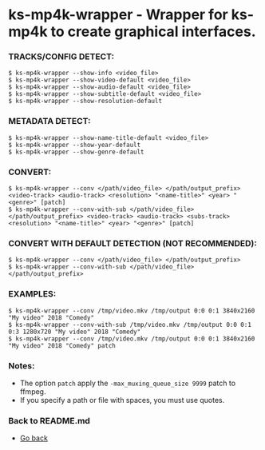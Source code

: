 ks-mp4k-wrapper - Wrapper for ks-mp4k to create graphical interfaces.
=====================================================================

### TRACKS/CONFIG DETECT:

```shell
$ ks-mp4k-wrapper --show-info <video_file>
$ ks-mp4k-wrapper --show-video-default <video_file>
$ ks-mp4k-wrapper --show-audio-default <video_file>
$ ks-mp4k-wrapper --show-subtitle-default <video_file>
$ ks-mp4k-wrapper --show-resolution-default
```

### METADATA DETECT:
  
```shell
$ ks-mp4k-wrapper --show-name-title-default <video_file>
$ ks-mp4k-wrapper --show-year-default
$ ks-mp4k-wrapper --show-genre-default
```
    
### CONVERT:
  
```shell
$ ks-mp4k-wrapper --conv </path/video_file> </path/output_prefix> <video-track> <audio-track> <resolution> "<name-title>" <year> "<genre>" [patch]
$ ks-mp4k-wrapper --conv-with-sub </path/video_file> </path/output_prefix> <video-track> <audio-track> <subs-track> <resolution> "<name-title>" <year> "<genre>" [patch]
```
    
### CONVERT WITH DEFAULT DETECTION (NOT RECOMMENDED):

```shell
$ ks-mp4k-wrapper --conv </path/video_file> </path/output_prefix>
$ ks-mp4k-wrapper --conv-with-sub </path/video_file> </path/output_prefix>
```
    
### EXAMPLES:

```shell
$ ks-mp4k-wrapper --conv /tmp/video.mkv /tmp/output 0:0 0:1 3840x2160 "My video" 2018 "Comedy"
$ ks-mp4k-wrapper --conv-with-sub /tmp/video.mkv /tmp/output 0:0 0:1 0:3 1280x720 "My video" 2018 "Comedy"
$ ks-mp4k-wrapper --conv /tmp/video.mkv /tmp/output 0:0 0:1 3840x2160 "My video" 2018 "Comedy" patch
```
    
### Notes:

  * The option `patch` apply the `-max_muxing_queue_size 9999` patch to ffmpeg.
  * If you specify a path or file with spaces, you must use quotes.
    
### Back to README.md
    
* [Go back](https://git.q3aql.dev/q3aql/ks-tools/src/branch/main/README.md)
  
